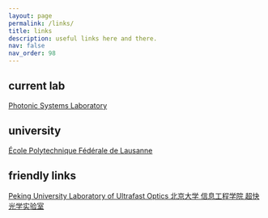 ```yaml
---
layout: page
permalink: /links/
title: links
description: useful links here and there.
nav: false
nav_order: 98
---
```


current lab
-------------------
[Photonic Systems Laboratory](https://www.epfl.ch/labs/phosl/)

university
-------------------
[École Polytechnique Fédérale de Lausanne](https://www.epfl.ch/)

friendly links
-------------------
[Peking University Laboratory of Ultrafast Optics 北京大学 信息工程学院 超快光学实验室](https://web.pkusz.edu.cn/lnfo)
